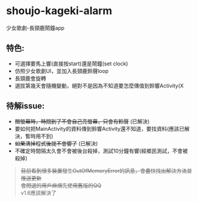 # shoujo-kageki-alarm
少女歌劇-長頸鹿鬧鐘app

## 特色:
  - 可選擇要馬上響(直接按start)還是鬧鐘(set clock)
  - 仿照少女歌劇UI，並加入長頸鹿鈴聲loop
  - 長頸鹿會旋轉
  - 選拔第幾天會隨機變動，絕對不是因為不知道要怎麼傳值到鈴響Activity(X

## 待解issue:
  - ~~關螢幕時，時間到了不會自己亮螢幕，只會有鈴聲~~ (已解決)
  - 要如何把MainActivity的資料傳到鈴響Activity還不知道，要找資料(應該已解決，暫時用不到)
  - ~~如果清掉程式後就不會響了~~ (已解決)
  - 不確定時間隔太久會不會被後台殺掉，測試10分鐘有響(經鄉民測試，不會被殺掉)
  
  > ~~目前看到很多裝置發生OutOfMemoryError的訊息，會盡快找出解決方法並推送更新\
  > 會閃退的用戶麻煩先使用舊版的QQ~~\
  > v1.6應該解決了
